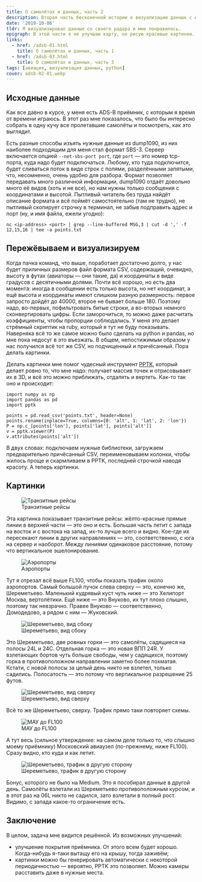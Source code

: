 ```yaml
---
title: О самолётах и данных, часть 2
description: Вторая часть бесконечной истории о визуализации данных с ADS-B приёмника.
date: '2019-10-06'
tldr: Я визуализировал данные со своего радара и мне понравилось.
epigraph: В этой части я не улучшаю карту, но рисую красивые картинки.
links:
  - href: /adsb-01.html
    title: О самолётах и данных, часть 1
  - href: /adsb-03.html
    title: О самолётах и данных, часть 3
tags: [авиация, визуализация данных, python]
cover: adsb-02-01.webp
---
```


## Исходные данные

Как все давно в курсе, у меня есть ADS-B приёмник, с которым я время от времени играюсь. В этот раз мне показалось, что было бы интересно собрать в одну кучу все пролетавшие самолёты и посмотреть, как это выглядит.

Есть разные способы изъять нужные данные из dump1090, из них наиболее подходящим для меня стал формат SBS-3. Сервер включается опцией `--net-sbs-port port`, где `port` — это номер tcp-порта, куда надо будет подключаться. Любому, кто туда подключится, будет сливаться поток в виде строк с полями, разделёнными запятыми, что, несомненно, очень удобно для разбора. Формат позволяет передавать много различной информации, dump1090 отдаёт довольно много её видов (хоть и не все), но нам нужны только сообщения с координатами и высотой. Пытливый читатель без труда найдёт описание формата и всё поймёт самостоятельно (там не трудно), не пытливый скопирует строчку в терминал, не забыв подправить адрес и порт (ну, и имя файла, ежели угодно):

    nc <ip-address> <port> | grep --line-buffered MSG,3 | cut -d ',' -f 12,15,16 | tee -a points.txt

## Пережёвываем и визуализируем

Когда пачка команд, что выше, поработает достаточно долго, у нас будет приличных размеров файл формата CSV, содержащий, очевидно, высоту в футах (авиаторы — они такие, да) и координаты в виде градусов с десятичными долями. Почти всё хорошо, но есть два момента: иногда в сообщении есть только высота, но нет координат, а ещё высота и координаты имеют слишком разную размерность: первое запросто дойдёт до 40000, второе не бывает больше 180. Поэтому надо, во-первых, пофильтровать битые строки, а во-вторых немного сконвертировать цифры. Если заморочиться, то можно даже расчитать коэффициенты, чтобы пропорции соблюдались. У меня это делает стрёмный скриптик на ruby, который я тут не буду показывать. Наверняка всё то же самое можно было сделать на python и pandas, но мне пока недосуг в это въезжать. В общем, непостижимым образом у нас получился всё тот же CSV, но подчищенный и причёсанный. Пора делать картинки.

Делать картинки мне помог чудесный инструмент [PPTK](https://github.com/heremaps/pptk), который делает ровно то, что мне надо: получает массив точек и отрисовывает их в 3D, и всё это можно приближать, отдалять и вертеть. Как-то так оно и происходит:

    import numpy as np 
    import pandas as pd
    import pptk

    points = pd.read_csv('points.txt', header=None)
    points.rename(inplace=True, columns={0: 'alt', 1: 'lat', 2: 'lon'})
    P = np.c_[points['lon'], points['lat'], points['alt']]     
    v = pptk.viewer(P)
    v.attributes(points['alt'])

В двух словах: подключаем нужные библиотеки, загружаем предварительно причёсанный CSV, переименовываем колонки, чтобы жилось проще и скармливаем в PPTK, последней строчкой наводя красоту. А теперь картинки.

## Картинки

<figure>
  <img src="/img/adsb-02-01.webp" alt="Транзитные рейсы" />
  <figcaption>Транзитные рейсы</figcaption>
</figure>

Эта картинка показывает транзитные рейсы: жёлто-красные прямые линии в верхней части — это оно и есть. Большая часть летит с запада на восток и с востока на запад, их-то лучше всего и видно. Кое-где их пересекают линии в других направлениях — это, соответственно, с юга на сервер и наоборот. Между линиями одинаковое расстояние, потому что вертикальное эшелонирование.

<figure>
  <img src="/img/adsb-02-02.webp" alt="Аэропорты" />
  <figcaption>Аэропорты</figcaption>
</figure>

Тут я отрезал всё выше FL100, чтобы показать трафик около аэропортов. Самый большой пучок слева сверху — это, конечно же, Шереметьево. Маленький кудрявый куст чуть ниже — это Хелипорт Москва, вертолётики. Ещё ниже — это Внуково, их тут плохо слышно, поэтому так невзрачно. Правее Внуково — соответственно, Домодедово, а рядом с ним — Жуковский.

<figure>
  <img src="/img/adsb-02-03.webp" alt="Шереметьево, вид сбоку" />
  <figcaption>Шереметьево, вид сбоку</figcaption>
</figure>

Это Шереметьево, две ровных горки — это самолёты, садящиеся на полосы 24L и 24C. Отдельная горка — это новая ВПП 24R. У взлетающих бортов чуть больше свободы, чем у садящихся, поэтому горка в противоположном направлении заметно более лохматая. Кстати, с новой полосы за целый день никто не взлетел, только садились. Полосатость — это потому что вертикальное разрешение 25 футов.

<figure>
  <img src="/img/adsb-02-04.webp" alt="Шереметьево, вид сверху" />
  <figcaption>Шереметьево, вид сверху</figcaption>
</figure>

Всё то же Шереметьево, сверху. Трафик прямо таки повторяет схемы.

<figure>
  <img src="/img/adsb-02-05.webp" alt="МАУ до FL100" />
  <figcaption>МАУ до FL100</figcaption>
</figure>

А тут весь (сильное утверждение: на самом деле только то, что слышно моему приёмнику) Московский авиаузел (по-прежнему, ниже FL100). Сразу видно, кто куда и как летит.

<figure>
  <img src="/img/adsb-02-06.webp" alt="Шереметьево, трафик в другую сторону" />
  <figcaption>Шереметьево, трафик в другую сторону</figcaption>
</figure>

Бонус, которого не было на Medium. Это я пособирал данные в другой день. Самолёты взлетали из Шереметьево противоположным курсом, и в этот раз на 06L никто не садился, зато взлетали в полный рост. Видимо, с запада какое-то ограничение есть.

## Заключение

В целом, задача мне видится решённой. Из возможных улучшений:

* улучшение покрытия приёмника. От этого всем будет хорошо. Когда-нибудь я-таки вытащу его на крышу, тогда заживём;
* картинки можно бы генерировать автоматически с некоторой периодичностью — вероятно, PPTK это позволяет. Можно камеры расставить даже в нужные места.